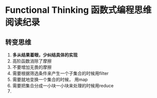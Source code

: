 # Functional Thinking 函数式编程思维 阅读纪录

## 转变思维

1. **多从结果着眼，少纠结具体的实现**
2. 高阶函数消除了摩擦
3. 不要增加无畏的摩擦
4. 需要根据筛选条件来产生一个子集合的时候用filter
5. 需要就地变换一个集合的时候， 用map
6. 需要把集合分成一小块一小块来处理的时候用reduce
7. 

